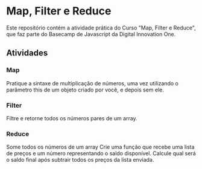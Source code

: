 # Map, Filter e Reduce
Este repositório contém a atividade prática do Curso "Map, Filter e Reduce", que faz parte do Basecamp de Javascript da Digital Innovation One.

## Atividades
### Map
Pratique a sintaxe de multiplicação de números, uma vez utilizando o parâmetro this de um objeto criado por você, e depois sem ele.
### Filter
Filtre e retorne todos os números pares de um array.
### Reduce
Some todos os números de um array
Crie uma função que recebe uma lista de preços e um número representando o saldo disponível. Calcule qual será o saldo final após subtrair todos os preços da lista enviada.
